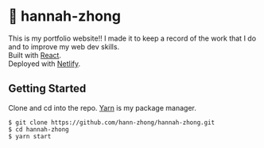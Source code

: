 # 🥳 hannah-zhong

This is my portfolio website!! I made it to keep a record of the work that I do and to improve my web dev skills.    
Built with [React](https://github.com/facebook/create-react-app).  
Deployed with [Netlify](https://www.netlify.com/).

## Getting Started

Clone and cd into the repo. [Yarn](https://yarnpkg.com/) is my package manager.

```
$ git clone https://github.com/hann-zhong/hannah-zhong.git
$ cd hannah-zhong
$ yarn start
```
